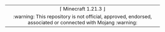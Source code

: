 <html><table>
<tr><td colspan="2" align="center"><img width="0" height="0"><br/>⌈ Minecraft 1.21.3 ⌋<br/><img width="0" height="0"></td></tr>
<tr><td colspan="2" align="center"><img width="0" height="0"><br/>
:warning: This repository is not official, approved, endorsed, associated or connected with Mojang :warning:
<br/><img width="0" height="0"></td></tr>
</table></html>